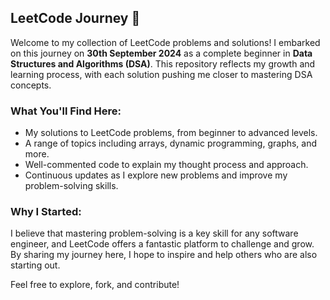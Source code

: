 ## LeetCode Journey 🚀

Welcome to my collection of LeetCode problems and solutions! I embarked on this journey on **30th September 2024** as a complete beginner in **Data Structures and Algorithms (DSA)**. This repository reflects my growth and learning process, with each solution pushing me closer to mastering DSA concepts.

### What You'll Find Here:

- My solutions to LeetCode problems, from beginner to advanced levels.
- A range of topics including arrays, dynamic programming, graphs, and more.
- Well-commented code to explain my thought process and approach.
- Continuous updates as I explore new problems and improve my problem-solving skills.

### Why I Started:

I believe that mastering problem-solving is a key skill for any software engineer, and LeetCode offers a fantastic platform to challenge and grow. By sharing my journey here, I hope to inspire and help others who are also starting out.

Feel free to explore, fork, and contribute!
<!---LeetCode Topics End-->

